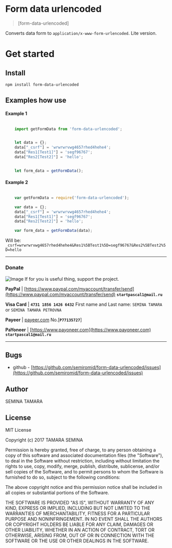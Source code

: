 # Form data urlencoded


> [form-data-urlencoded] 

Сonverts data form to `application/x-www-form-urlencoded`. Lite version.




# Get started

## Install
```shell
npm install form-data-urlencoded
```

## Examples how use

#### Example 1
```javascript

	import getFormData from 'form-data-urlencoded';


    let data = {};
    data["_csrf"] = 'wrwrwrvwg4657rhed4hehe4';
    data["Res1[Test1]"] = 'segf96767';
    data["Res2[Test2]"] = 'hello';


	let form_data = getFormData();
```

#### Example 2
```javascript

    var getFormData = require('form-data-urlencoded');

    var data = {};
    data["_csrf"] = 'wrwrwrvwg4657rhed4hehe4';
    data["Res1[Test1]"] = 'segf96767';
    data["Res2[Test2]"] = 'hello';

	var form_data = getFormData(data);
```

Will be:	                    
`_csrf=wrwrwrvwg4657rhed4hehe4&Res1%5BTest1%5D=segf96767&Res2%5BTest2%5D=hello`


_______________________

### Donate
![Image](https://raw.githubusercontent.com/semiromid/compress-images/master/screenshots/health-care.png)
If for you is useful thing, support the project.

 **PayPal** | [https://www.paypal.com/myaccount/transfer/send](https://www.paypal.com/myaccount/transfer/send) **`startpascal1@mail.ru`**
 
 **Visa Card** | **`4731 1856 1426 6432`** First name and Last name: `SEMINA TAMARA` or `SEMINA TAMARA PETROVNA`
 
 **Payeer** | [payeer.com](payeer.com) No.[**`P77135727`**]
 
 **PaYoneer** | [https://www.payoneer.com](https://www.payoneer.com) **`startpascal1@mail.ru`**
 
_______________________



## Bugs
  * github - [https://github.com/semiromid/form-data-urlencoded/issues](https://github.com/semiromid/form-data-urlencoded/issues) 

## Author
SEMINA TAMARA

## License
MIT License

Copyright (c) 2017 TAMARA SEMINA

Permission is hereby granted, free of charge, to any person obtaining a copy
of this software and associated documentation files (the "Software"), to deal
in the Software without restriction, including without limitation the rights
to use, copy, modify, merge, publish, distribute, sublicense, and/or sell
copies of the Software, and to permit persons to whom the Software is
furnished to do so, subject to the following conditions:

The above copyright notice and this permission notice shall be included in all
copies or substantial portions of the Software.

THE SOFTWARE IS PROVIDED "AS IS", WITHOUT WARRANTY OF ANY KIND, EXPRESS OR
IMPLIED, INCLUDING BUT NOT LIMITED TO THE WARRANTIES OF MERCHANTABILITY,
FITNESS FOR A PARTICULAR PURPOSE AND NONINFRINGEMENT. IN NO EVENT SHALL THE
AUTHORS OR COPYRIGHT HOLDERS BE LIABLE FOR ANY CLAIM, DAMAGES OR OTHER
LIABILITY, WHETHER IN AN ACTION OF CONTRACT, TORT OR OTHERWISE, ARISING FROM,
OUT OF OR IN CONNECTION WITH THE SOFTWARE OR THE USE OR OTHER DEALINGS IN THE
SOFTWARE.
















